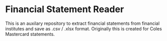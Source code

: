# Financial Statement Reader

This is an auxilary repository to extract financial statements from financial institutes and save as .csv / .xlsx format.
Originally this is created for Coles Mastercard statements.
